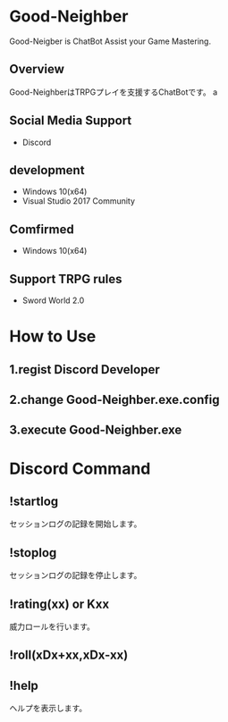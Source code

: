 # Good-Neighber
Good-Neigber is ChatBot Assist your Game Mastering.

## Overview
Good-NeighberはTRPGプレイを支援するChatBotです。
a

## Social Media Support
+ Discord


## development
+ Windows 10(x64)
+ Visual Studio 2017 Community


## Comfirmed
+ Windows 10(x64)


## Support TRPG rules
+ Sword World 2.0


# How to Use

## 1.regist Discord Developer
## 2.change Good-Neighber.exe.config
## 3.execute Good-Neighber.exe


# Discord Command

## !startlog
セッションログの記録を開始します。

## !stoplog
セッションログの記録を停止します。

## !rating(xx) or Kxx
威力ロールを行います。

## !roll(xDx+xx,xDx-xx)


## !help
ヘルプを表示します。
